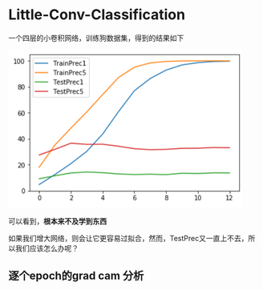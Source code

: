 # Little-Conv-Classification

一个四层的小卷积网络，训练狗数据集，得到的结果如下

![1559833225988]( ./pics/1559833225988.png)

可以看到，**根本来不及学到东西**

如果我们增大网络，则会让它更容易过拟合，然而，TestPrec又一直上不去，所以我们应该怎么办呢？



## 逐个epoch的grad cam 分析

